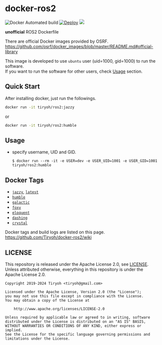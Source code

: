 # docker-ros2

![Docker Automated build](https://img.shields.io/docker/automated/tiryoh/ros2)
[![Deploy](https://github.com/Tiryoh/docker_ros2/workflows/Deploy/badge.svg?branch=master)](https://github.com/Tiryoh/docker_ros2/actions?query=workflow%3ADeploy+branch%3Amaster)
[![](https://img.shields.io/docker/pulls/tiryoh/ros2.svg)](https://hub.docker.com/r/tiryoh/ros2)

__unofficial__ ROS2 Dockerfile

There are official Docker images provided by OSRF.  
https://github.com/osrf/docker_images/blob/master/README.md#official-library

This image is developed to use `ubuntu` user (uid=1000, gid=1000) to run the software.  
If you want to run the software for other users, check [Usage](#usage) section.

## Quick Start

After installing docker, just run the followings.

```sh
docker run -it tiryoh/ros2:jazzy
```

or

```sh
docker run -it tiryoh/ros2:humble
```

## Usage

* specify username, UID and GID.

  ```
  $ docker run --rm -it -e USER=dev -e USER_UID=1001 -e USER_GID=1001 tiryoh/ros2:humble
  ```

## Docker Tags

* [`jazzy`](https://hub.docker.com/r/tiryoh/ros2/tags?page=1&name=jazzy), [`latest`](https://hub.docker.com/r/tiryoh/ros2/tags?page=1&name=latest)
* [`humble`](https://hub.docker.com/r/tiryoh/ros2/tags?page=1&name=humble)
* [`galactic`](https://hub.docker.com/r/tiryoh/ros2/tags?page=1&name=galactic)
* [`foxy`](https://hub.docker.com/r/tiryoh/ros2/tags?page=1&name=foxy)
* [`eloquent`](https://hub.docker.com/r/tiryoh/ros2/tags?page=1&name=eloquent)
* [`dashing`](https://hub.docker.com/r/tiryoh/ros2/tags?page=1&name=dashing)
* [`crystal`](https://hub.docker.com/r/tiryoh/ros2/tags?page=1&name=crystal)

Docker tags and build logs are listed on this page.  
https://github.com/Tiryoh/docker-ros2/wiki

## LICENSE

This repository is released under the Apache License 2.0, see [LICENSE](./LICENSE).  
Unless attributed otherwise, everything in this repository is under the Apache License 2.0.

```
Copyright 2019-2024 Tiryoh <tiryoh@gmail.com>

Licensed under the Apache License, Version 2.0 (the "License");
you may not use this file except in compliance with the License.
You may obtain a copy of the License at

    http://www.apache.org/licenses/LICENSE-2.0

Unless required by applicable law or agreed to in writing, software
distributed under the License is distributed on an "AS IS" BASIS,
WITHOUT WARRANTIES OR CONDITIONS OF ANY KIND, either express or implied.
See the License for the specific language governing permissions and
limitations under the License.
```
